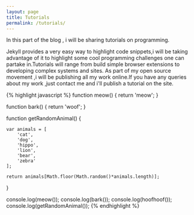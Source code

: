 ```yaml
---
layout: page
title: Tutorials
permalink: /tutorials/
---
```


In this part of the blog , i will be sharing tutorials on programming.

Jekyll provides a very easy way to highlight code snippets,i will be taking advantage of it to highlight some cool 
programming challenges one can partake in.Tutorials will range from build simple browser extensions to developing complex systems and sites. As part of my open source movement ,i will be publishing all my work online.If you have any queries about my work ,just contact me and i'll publish a tutorial on the site.

{% highlight javascript %}
function meow() {
    return 'meow';
}

function bark() {
    return 'woof';
}

function getRandomAnimal() {

    var animals = [
        'cat',
        'dog',
        'hippo',
        'lion',
        'bear',
        'zebra'
    ];

    return animals[Math.floor(Math.random()*animals.length)];
}

console.log(meow());
console.log(bark());
console.log(hoofhoof());
console.log(getRandomAnimal());
{% endhighlight %}

